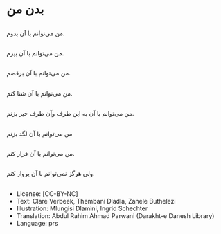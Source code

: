 # بدن من

##
من می‌توانم با آن بدوم.

##
من می‌توانم با آن بپرم.

##
من می‌توانم با آن برقصم.

##
من می‌توانم با آن شنا کنم.

##
من می‌توانم با آن به این طرف وآن طرف خیز بزنم.

##
من می‌توانم با آن لگد بزنم

##
من می‌توانم با آن فرار کنم.

##
ولی هرگز نمی‌توانم با آن پرواز کنم.

##
* License: [CC-BY-NC]
* Text: Clare Verbeek, Thembani Dladla, Zanele Buthelezi
* Illustration: Mlungisi Dlamini, Ingrid Schechter
* Translation: Abdul Rahim Ahmad Parwani (Darakht-e Danesh Library)
* Language: prs

